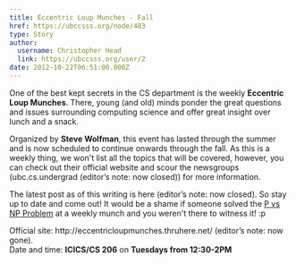```yaml
---
title: Eccentric Loup Munches - Fall 
href: https://ubccsss.org/node/483
type: Story
author:
  username: Christopher Head
  link: https://ubccsss.org/user/2
date: 2012-10-22T06:51:00.000Z
---
```


<div class="field field-name-body field-type-text-with-summary field-label-hidden"><div class="field-items"><div class="field-item even"><p>One of the best kept secrets in the CS department is the weekly <strong>Eccentric Loup Munches</strong>.  There, young (and old) minds ponder the great questions and issues surrounding computing science and offer great insight over lunch and a snack.</p>
<p>Organized by <strong>Steve Wolfman</strong>, this event has lasted through the summer and is now scheduled to continue onwards through the fall.  As this is a weekly thing, we won&apos;t list all the topics that will be covered, however, you can check out their official website and scour the newsgroups (ubc.cs.undergrad (editor&#x2019;s note: now closed)) for more information. </p>
<p>The latest post as of this writing is here (editor&#x2019;s note: now closed).  So stay up to date and come out!  It would be a shame if someone solved the <a href="https://www.claymath.org/millennium/P_vs_NP/">P vs NP Problem</a> at a weekly munch and you weren&apos;t there to witness it! :p</p>
<p>Official site: http://eccentricloupmunches.thruhere.net/ (editor&#x2019;s note: now gone).<br>
Date and time: <strong>ICICS/CS 206</strong> on <strong>Tuesdays from 12:30-2PM</strong></p>
</div></div></div>    <footer>
          </footer>